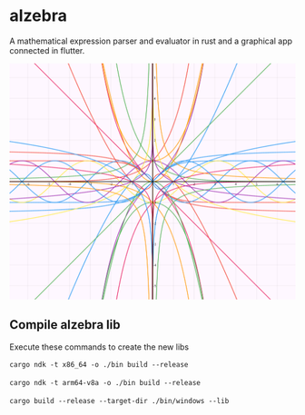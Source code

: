 # aIzebra
A mathematical expression parser and evaluator in rust and a graphical app connected in flutter.

![Alt text](./screenshot.png)

## Compile aIzebra lib
Execute these commands to create the new libs
```
cargo ndk -t x86_64 -o ./bin build --release

cargo ndk -t arm64-v8a -o ./bin build --release

cargo build --release --target-dir ./bin/windows --lib  
```
